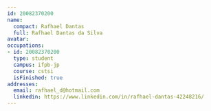 ```yaml
---
id: 20082370200
name:
  compact: Rafhael Dantas
  full: Rafhael Dantas da Silva
avatar:
occupations:
- id: 20082370200
  type: student
  campus: ifpb-jp
  course: cstsi
  isFinished: true
addresses:
  email: rafhael_d@hotmail.com
  linkedin: https://www.linkedin.com/in/rafhael-dantas-42248216/
---
```


